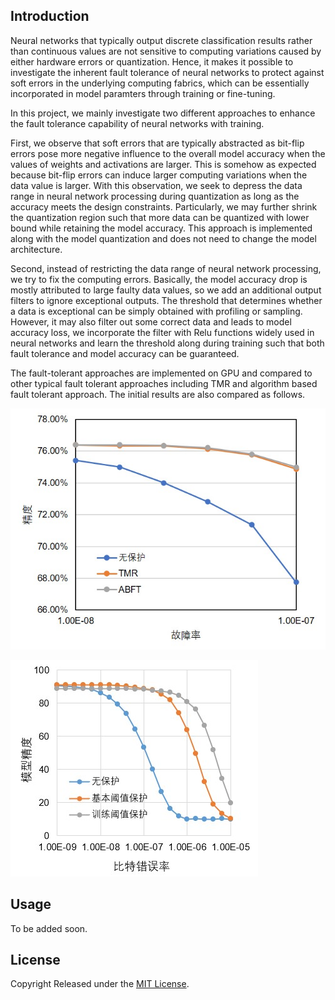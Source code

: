 ## Introduction
Neural networks that typically output discrete classification results rather than continuous values are 
not sensitive to computing variations caused by either hardware errors or quantization. Hence, it makes 
it possible to investigate the inherent fault tolerance of neural networks to protect against soft errors
in the underlying computing fabrics, which can be essentially incorporated in model paramters through 
training or fine-tuning.

In this project, we mainly investigate two different approaches to enhance the fault tolerance capability
of neural networks with training. 

First, we observe that soft errors that are typically abstracted as bit-flip 
errors pose more negative influence to the overall model accuracy when the values of weights and activations are larger. This is somehow as expected because bit-flip errors can induce larger computing variations when the data value is larger. With this observation, we seek to depress the data range in neural network processing during quantization as long as the accuracy meets the design constraints. Particularly, we may further shrink the quantization region such that more data can be quantized with lower bound while retaining the model accuracy. This approach is implemented along with the model quantization and does not need to change the model architecture.

Second, instead of restricting the data range of neural network processing, we try to fix the computing errors. Basically, the model accuracy drop is mostly attributed to large faulty data values, so we add an additional output filters to ignore exceptional outputs. The threshold that determines whether a data is exceptional can be simply obtained with profiling or sampling. However, it may also filter out some correct data and leads to model accuracy loss, we incorporate the filter with Relu functions widely used in neural networks and learn the threshold along during training such that both fault tolerance and model accuracy can be guaranteed.


The fault-tolerant approaches are implemented on GPU and compared to other typical fault tolerant approaches including TMR and algorithm based fault tolerant approach. The initial results are also compared as follows.

![alt text](result1.jpg "Comparison of baseline, TMR, and ABFT. Resnet18 trained on ImageNet is utilized.")

![alt text](result2.jpg "Comparison of baseline, basic quantization bound, and optimized quantization bound. Resnet18 trained on CIFAR10 is utilized.")

## Usage
To be added soon.


## License

Copyright Released under the [MIT License](https://opensource.org/licenses/MIT).
